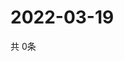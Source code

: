 # 2022-03-19
  共 0条

  <!-- BEGIN -->
  <!-- 最后更新时间Sat Mar 19 2022 09:04:46 GMT+0000 (Coordinated Universal Time) -->
  
  <!-- END -->
  
  